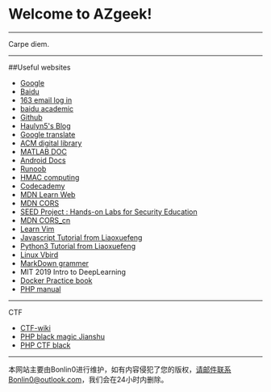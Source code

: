 # Welcome to AZgeek!

---

Carpe diem.

---

##Useful websites
	
* <a href="https://www.google.com.hk/" target="_blank">Google</a>
* <a href="https://www.baidu.com/" target="_blank">Baidu</a>
* <a href="https://mail.163.com/" target="_blank">163 email log in</a>
* <a href="http://xueshu.baidu.com/" target="_blank">baidu academic</a>
* <a href="https://github.com/" target="_blank">Github</a>
* <a href="http://haulyn5.xyz/" target="_blank">Haulyn5's Blog</a>
* <a href="https://translate.google.cn" target="_blank">Google translate</a>
* <a href="https://dl.acm.org/dl.cfm" target="_blank">ACM digital library</a>
* <a href="https://ww2.mathworks.cn/help/matlab/" target="_blank">MATLAB DOC</a>
* <a href="https://developer.android.google.cn/training/basics/firstapp/" target="_blank">Android Docs</a>
* <a href="http://www.runoob.com/" target="_blank">Runoob</a>
* <a href="https://1024tools.com/hmac" target="_blank">HMAC computing</a>
* <a href="https://www.codecademy.com/" target="_blank">Codecademy</a>		
* <a href="https://developer.mozilla.org/zh-CN/docs/learn" target="_blank">MDN Learn Web</a>
* <a href="https://developer.mozilla.org/en-US/docs/Web/HTTP/CORS" target="_blank">MDN CORS</a>
* <a href="https://seedsecuritylabs.org/" target="_blank">SEED Project : Hands-on Labs for Security Education</a>
* <a href="https://developer.mozilla.org/zh-CN/docs/Web/HTTP/Access_control_CORS" target="_blank">MDN CORS_cn</a>	
* <a href="https://coolshell.cn/articles/5426.html" target="_blank">Learn Vim</a>
* <a href="https://www.liaoxuefeng.com/wiki/001434446689867b27157e896e74d51a89c25cc8b43bdb3000" target="_blank">Javascript Tutorial from Liaoxuefeng</a>
* <a href="https://www.liaoxuefeng.com/wiki/0014316089557264a6b348958f449949df42a6d3a2e542c000" target="_blank">Python3 Tutorial from Liaoxuefeng</a>
* <a href="http://linux.vbird.org/" target="_blank">Linux Vbird</a>
* <a href="https://www.jianshu.com/p/191d1e21f7ed" target="_blank">MarkDown grammer</a>
* <a heref="http://introtodeeplearning.com/2019/index.html" target="_blank">MIT 2019 Intro to DeepLearning
* <a href="https://docker_practice.gitee.io/" target="_blank">Docker Practice book</a>
* <a href="http://php.net/manual/zh/" target="_blank">PHP manual</a>

---

CTF

* <a href="https://ctf-wiki.github.io/ctf-wiki/" target="_blank">CTF-wiki</a>
* <a href="https://www.jianshu.com/p/d433d9f89102" target="_blank">PHP black magic Jianshu</a>
* <a href="http://www.am0s.com/ctf/128.html" target="_blank">PHP CTF black</a>


---

本网站主要由Bonlin0进行维护，如有内容侵犯了您的版权，请邮件联系Bonlin0@outlook.com，我们会在24小时内删除。